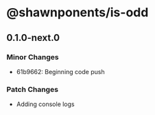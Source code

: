 # @shawnponents/is-odd

## 0.1.0-next.0

### Minor Changes

- 61b9662: Beginning code push

### Patch Changes

- Adding console logs
